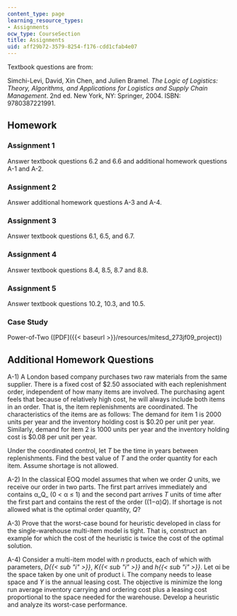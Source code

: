 ```yaml
---
content_type: page
learning_resource_types:
- Assignments
ocw_type: CourseSection
title: Assignments
uid: aff29b72-3579-8254-f176-cdd1cfab4e07
---
```


Textbook questions are from:

Simchi-Levi, David, Xin Chen, and Julien Bramel. _The Logic of Logistics: Theory, Algorithms, and Applications for Logistics and Supply Chain Management_. 2nd ed. New York, NY: Springer, 2004. ISBN: 9780387221991.

Homework
--------

### Assignment 1

Answer textbook questions 6.2 and 6.6 and additional homework questions A-1 and A-2.

### Assignment 2

Answer additional homework questions A-3 and A-4.

### Assignment 3

Answer textbook questions 6.1, 6.5, and 6.7.

### Assignment 4

Answer textbook questions 8.4, 8.5, 8.7 and 8.8.

### Assignment 5

Answer textbook questions 10.2, 10.3, and 10.5.

### Case Study

Power-of-Two ([PDF]({{< baseurl >}}/resources/mitesd_273jf09_project))

Additional Homework Questions
-----------------------------

A-1) A London based company purchases two raw materials from the same supplier. There is a fixed cost of $2.50 associated with each replenishment order, independent of how many items are involved. The purchasing agent feels that because of relatively high cost, he will always include both items in an order. That is, the item replenishments are coordinated. The characteristics of the items are as follows: The demand for item 1 is 2000 units per year and the inventory holding cost is $0.20 per unit per year. Similarly, demand for item 2 is 1000 units per year and the inventory holding cost is $0.08 per unit per year.

Under the coordinated control, let _T_ be the time in years between replenishments. Find the best value of _T_ and the order quantity for each item. Assume shortage is not allowed.

A-2) In the classical EOQ model assumes that when we order _Q_ units, we receive our order in two parts. The first part arrives immediately and contains α_Q_ (0 \< α ≤ 1) and the second part arrives _T_ units of time after the first part and contains the rest of the order ((1−α)_Q_). If shortage is not allowed what is the optimal order quantity, _Q_?

A-3) Prove that the worst-case bound for heuristic developed in class for the single-warehouse multi-item model is tight. That is, construct an example for which the cost of the heuristic is twice the cost of the optimal solution.

A-4) Consider a multi-item model with _n_ products, each of which with parameters, _D{{< sub "i" >}}_, _K{{< sub "i" >}}_ and _h{{< sub "i" >}}_. Let αi be the space taken by one unit of product i. The company needs to lease space and _ϒ_ is the annual leasing cost. The objective is minimize the long run average inventory carrying and ordering cost plus a leasing cost proportional to the space needed for the warehouse. Develop a heuristic and analyze its worst-case performance.